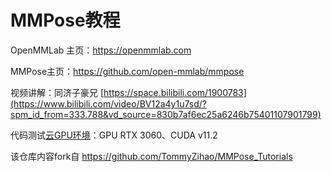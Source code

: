 # MMPose教程

OpenMMLab 主页：https://openmmlab.com

MMPose主页：https://github.com/open-mmlab/mmpose

视频讲解：同济子豪兄 [https://space.bilibili.com/1900783](https://www.bilibili.com/video/BV12a4y1u7sd/?spm_id_from=333.788&vd_source=830b7af6ec25a6246b75401107901799)

代码测试[云GPU环境](https://featurize.cn?s=d7ce99f842414bfcaea5662a97581bd1)：GPU RTX 3060、CUDA v11.2

该仓库内容fork自 https://github.com/TommyZihao/MMPose_Tutorials
